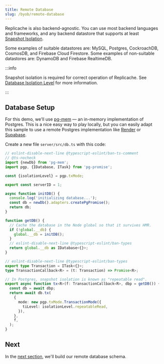 ```yaml
---
title: Remote Database
slug: /byob/remote-database
---
```


Replicache is also backend-agnostic. You can use most backend languages and frameworks, and any backend datastore that supports at least [Snapshot Isolation](https://en.wikipedia.org/wiki/Snapshot_isolation).

Some examples of suitable datastores are: MySQL, Postgres, CockroachDB, CosmosDB, and Firebase Cloud Firestore. Some examples of non-suitable datastores are: DynamoDB and Firebase RealtimeDB.

:::info

Snapshot isolation is required for correct operation of Replicache. See [Database Isolation Level](/concepts/db-isolation-level) for more information.

:::

## Database Setup

For this demo, we'll use [pg-mem](https://github.com/oguimbal/pg-mem) — an in-memory implementation of Postgres. This is a nice easy way to play locally, but you can easily adapt this sample to use a remote Postgres implementation like [Render](https://render.com/) or [Supabase](https://supabase.com/).

Create a new file `server/src/db.ts` with this code:

```ts
// eslint-disable-next-line @typescript-eslint/ban-ts-comment
// @ts-nocheck
import {newDb} from 'pg-mem';
import pgp, {IDatabase, ITask} from 'pg-promise';

const {isolationLevel} = pgp.txMode;

export const serverID = 1;

async function initDB() {
  console.log('initializing database...');
  const db = newDb().adapters.createPgPromise();
  return db;
}

function getDB() {
  // Cache the database in the Node global so that it survives HMR.
  if (!global.__db) {
    global.__db = initDB();
  }
  // eslint-disable-next-line @typescript-eslint/ban-types
  return global.__db as IDatabase<{}>;
}

// eslint-disable-next-line @typescript-eslint/ban-types
export type Transaction = ITask<{}>;
type TransactionCallback<R> = (t: Transaction) => Promise<R>;

// In Postgres, snapshot isolation is known as "repeatable read".
export async function tx<R>(f: TransactionCallback<R>, dbp = getDB()) {
  const db = await dbp;
  return await db.tx(
    {
      mode: new pgp.txMode.TransactionMode({
        tiLevel: isolationLevel.repeatableRead,
      }),
    },
    f,
  );
}
```

## Next

In the [next section](./database-schema.md), we'll build our remote database schema.

